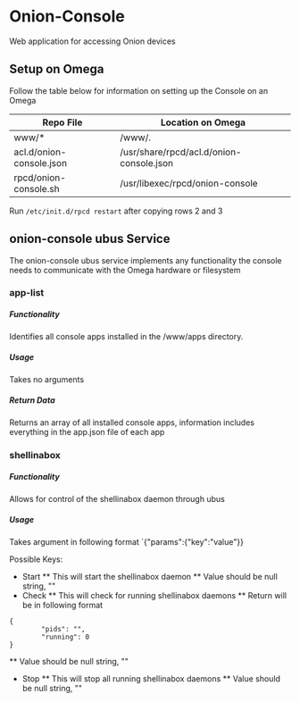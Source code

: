 # Onion-Console
Web application for accessing Onion devices

## Setup on Omega
Follow the table below for information on setting up the Console on an Omega

| Repo File                | Location on Omega                        |
|--------------------------|------------------------------------------|
| www/*                    | /www/.                                   |
| acl.d/onion-console.json | /usr/share/rpcd/acl.d/onion-console.json |
| rpcd/onion-console.sh    | /usr/libexec/rpcd/onion-console          |


Run `/etc/init.d/rpcd restart` after copying rows 2 and 3


## onion-console ubus Service
The onion-console ubus service implements any functionality the console needs to communicate with the Omega hardware or filesystem

### app-list
##### Functionality
Identifies all console apps installed in the /www/apps directory.

##### Usage
Takes no arguments

##### Return Data
Returns an array of all installed console apps, information includes everything in the app.json file of each app


### shellinabox
##### Functionality
Allows for control of the shellinabox daemon through ubus

##### Usage
Takes argument in following format `{"params":{"key":"value"}}

Possible Keys:
* Start
** This will start the shellinabox daemon
** Value should be null string, ""
* Check
** This will check for running shellinabox daemons
** Return will be in following format
```
{
        "pids": "",
        "running": 0
}
```
** Value should be null string, ""
* Stop
** This will stop all running shellinabox daemons
** Value should be null string, ""
